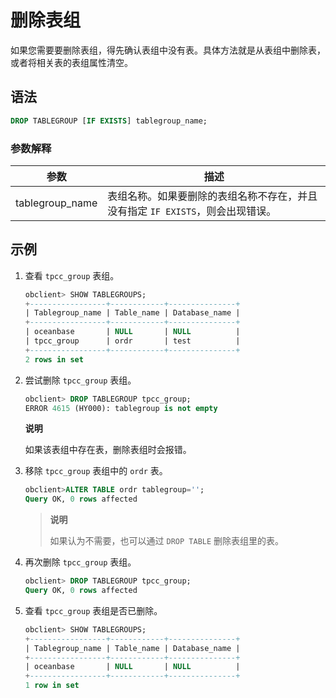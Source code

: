 # 删除表组

如果您需要要删除表组，得先确认表组中没有表。具体方法就是从表组中删除表，或者将相关表的表组属性清空。

## 语法

```sql
DROP TABLEGROUP [IF EXISTS] tablegroup_name;
```

### 参数解释

|     **参数**      |                    **描述**                     |
|-----------------|-----------------------------------------------|
| tablegroup_name | 表组名称。如果要删除的表组名称不存在，并且没有指定 `IF EXISTS`，则会出现错误。 |

## 示例

1. 查看 `tpcc_group` 表组。

   ```sql
   obclient> SHOW TABLEGROUPS;
   +-----------------+------------+---------------+
   | Tablegroup_name | Table_name | Database_name |
   +-----------------+------------+---------------+
   | oceanbase       | NULL       | NULL          |
   | tpcc_group      | ordr       | test          |
   +-----------------+------------+---------------+
   2 rows in set
   ```

2. 尝试删除 `tpcc_group` 表组。

   ```sql
   obclient> DROP TABLEGROUP tpcc_group;
   ERROR 4615 (HY000): tablegroup is not empty
   ```

   **说明**

   如果该表组中存在表，删除表组时会报错。

3. 移除 `tpcc_group` 表组中的 `ordr` 表。

   ```sql
   obclient>ALTER TABLE ordr tablegroup='';
   Query OK, 0 rows affected
   ```

   > **说明**
   >
   > 如果认为不需要，也可以通过 `DROP TABLE` 删除表组里的表。

4. 再次删除 `tpcc_group` 表组。

   ```sql
   obclient> DROP TABLEGROUP tpcc_group;
   Query OK, 0 rows affected
   ```

5. 查看 `tpcc_group` 表组是否已删除。

   ```sql
   obclient> SHOW TABLEGROUPS;
   +-----------------+------------+---------------+
   | Tablegroup_name | Table_name | Database_name |
   +-----------------+------------+---------------+
   | oceanbase       | NULL       | NULL          |
   +-----------------+------------+---------------+
   1 row in set
   ```
